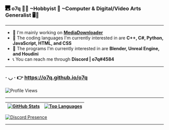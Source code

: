### <img src="assets/images/icon.png"> **o7q** 👋🙂 ~Hobbyist 🧀 ~Computer & Digital/Video Arts Generalist 🖥️🎥

---

- 🧼 I'm mainly working on [**MediaDownloader**](https://github.com/o7q/MediaDownloader)
- 🤖 The coding languages I'm currently interested in are **C++, C#, Python, JavaScript, HTML, and CSS**
- 🎨 The programs I'm currently interested in are **Blender, Unreal Engine, and Houdini**
- 📞 You can reach me through **Discord | o7q#4584**

---

### · ◡ · 👉 https://o7q.github.io/o7q

![**Profile Views**](https://komarev.com/ghpvc/?username=o7q&style=for-the-badge&color=blue)

---

[![**GitHub Stats**](https://github-readme-stats.vercel.app/api?username=o7q&theme=dark&show_icons=true&hide=prs)](https://github.com/o7q/o7q) | [![**Top Languages**](https://github-readme-stats.vercel.app/api/top-langs/?username=o7q&theme=dark&layout=compact&langs_count=6)](https://github.com/o7q?tab=repositories)
|-|-|

[![**Discord Presence**](https://lanyard.cnrad.dev/api/307269599680790528?bg=151515)](https://discord.gg/n8jSSSB)

---